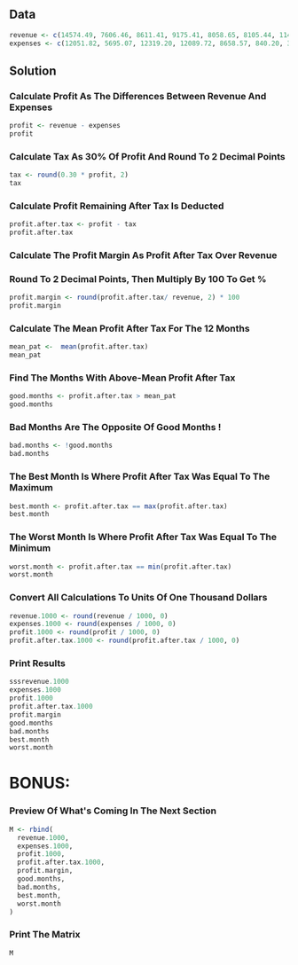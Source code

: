 
## Data

```R
revenue <- c(14574.49, 7606.46, 8611.41, 9175.41, 8058.65, 8105.44, 11496.28, 9766.09, 10305.32, 14379.96, 10713.97, 15433.50)
expenses <- c(12051.82, 5695.07, 12319.20, 12089.72, 8658.57, 840.20, 3285.73, 5821.12, 6976.93, 16618.61, 10054.37, 3803.96)
```

## Solution
### Calculate Profit As The Differences Between Revenue And Expenses

```R
profit <- revenue - expenses
profit
```

### Calculate Tax As 30% Of Profit And Round To 2 Decimal Points

```R
tax <- round(0.30 * profit, 2)
tax 
```

### Calculate Profit Remaining After Tax Is Deducted

```R
profit.after.tax <- profit - tax
profit.after.tax
```
### Calculate The Profit Margin As Profit After Tax Over Revenue
### Round To 2 Decimal Points, Then Multiply By 100 To Get %

```R
profit.margin <- round(profit.after.tax/ revenue, 2) * 100
profit.margin
``` 

### Calculate The Mean Profit After Tax For The 12 Months

```R
mean_pat <-  mean(profit.after.tax)
mean_pat
```

### Find The Months With Above-Mean Profit After Tax

```R
good.months <- profit.after.tax > mean_pat
good.months
```

### Bad Months Are The Opposite Of Good Months !

```R
bad.months <- !good.months
bad.months
```

### The Best Month Is Where Profit After Tax Was Equal To The Maximum

```R
best.month <- profit.after.tax == max(profit.after.tax)
best.month
```
### The Worst Month Is Where Profit After Tax Was Equal To The Minimum

```R
worst.month <- profit.after.tax == min(profit.after.tax)
worst.month
```

### Convert All Calculations To Units Of One Thousand Dollars

```R
revenue.1000 <- round(revenue / 1000, 0)
expenses.1000 <- round(expenses / 1000, 0)
profit.1000 <- round(profit / 1000, 0)
profit.after.tax.1000 <- round(profit.after.tax / 1000, 0)
```

### Print Results

```R
sssrevenue.1000
expenses.1000
profit.1000
profit.after.tax.1000
profit.margin
good.months
bad.months
best.month
worst.month
```

# BONUS:
### Preview Of What's Coming In The Next Section

```R
M <- rbind(
  revenue.1000,
  expenses.1000,
  profit.1000,
  profit.after.tax.1000,
  profit.margin,
  good.months,
  bad.months,
  best.month,
  worst.month
)
```

### Print The Matrix
```R
M
``` 